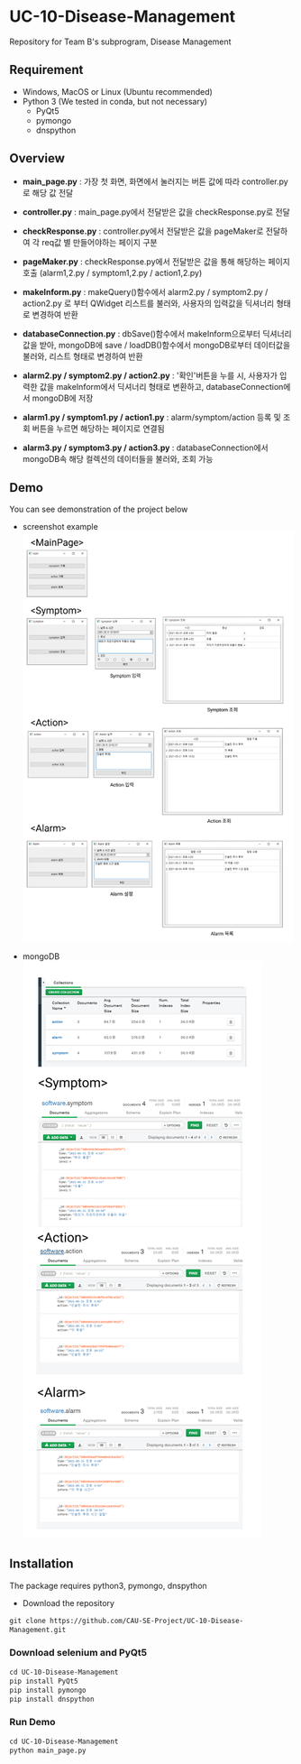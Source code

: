 # UC-10-Disease-Management
Repository for Team B's subprogram, Disease Management

## Requirement
- Windows, MacOS or Linux (Ubuntu recommended)
- Python 3 (We tested in conda, but not necessary)
  - PyQt5
  - pymongo
  - dnspython


## Overview
- **main_page.py** : 가장 첫 화면, 화면에서 눌러지는 버튼 값에 따라 controller.py로 해당 값 전달

- **controller.py** : main_page.py에서 전달받은 값을 checkResponse.py로 전달

- **checkResponse.py** : controller.py에서 전달받은 값을 pageMaker로 전달하여 각 req값 별 만들어야하는 페이지 구분

- **pageMaker.py** : checkResponse.py에서 전달받은 값을 통해 해당하는 페이지 호출 (alarm1,2.py / symptom1,2.py / action1,2.py)

- **makeInform.py** : makeQuery()함수에서 alarm2.py / symptom2.py / action2.py 로 부터 QWidget 리스트를 불러와, 사용자의 입력값을 딕셔너리 형태로 변경하여 반환
 
- **databaseConnection.py** : dbSave()함수에서 makeInform으로부터 딕셔너리 값을 받아, mongoDB에 save / loadDB()함수에서 mongoDB로부터 데이터값을 불러와, 리스트 형태로 변경하여 반환

- **alarm2.py / symptom2.py / action2.py** : '확인'버튼을 누를 시, 사용자가 입력한 값을 makeInform에서 딕셔너리 형태로 변환하고, databaseConnection에서 mongoDB에 저장

- **alarm1.py / symptom1.py / action1.py** : alarm/symptom/action 등록 및 조회 버튼을 누르면 해당하는 페이지로 연결됨

- **alarm3.py / symptom3.py / action3.py** : databaseConnection에서 mongoDB속 해당 컬렉션의 데이터들을 불러와, 조회 가능



## Demo
You can see demonstration of the project below

- screenshot example
![image](uc-10-demo.png)


- mongoDB
![image](UC10-mongoDB.png)

## Installation
The package requires python3, pymongo, dnspython
- Download the repository

```
git clone https://github.com/CAU-SE-Project/UC-10-Disease-Management.git
```

### Download selenium and PyQt5
```
cd UC-10-Disease-Management
pip install PyQt5
pip install pymongo
pip install dnspython
```

### Run Demo
```
cd UC-10-Disease-Management
python main_page.py
```
